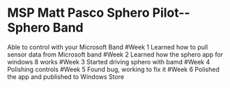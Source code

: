 # MSP Matt Pasco Sphero Pilot--Sphero Band
Able to control with your Microsoft Band
#Week 1
Learned how to pull sensor data from Microsoft band
#Week 2
Learned how the sphero app for windows 8 works
#Week 3
Started driving sphero with bamd
#Week 4
Polishing controls
#Week 5
Found bug, working to fix it
#Week 6
Polished the app and published to Windows Store
